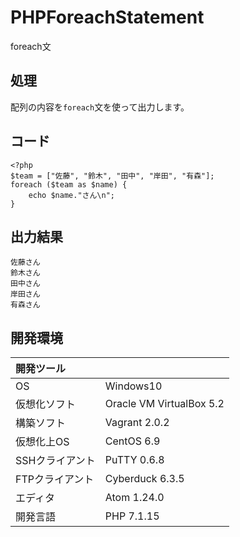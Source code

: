 # PHPForeachStatement
foreach文

## 処理
配列の内容を`foreach`文を使って出力します。

## コード
```
<?php
$team = ["佐藤", "鈴木", "田中", "岸田", "有森"];
foreach ($team as $name) {
    echo $name."さん\n";
}
```

## 出力結果  
```
佐藤さん
鈴木さん
田中さん
岸田さん
有森さん
```
  
## 開発環境
| 開発ツール |  |
|:-|:-|
| OS | Windows10 |
| 仮想化ソフト | Oracle VM VirtualBox 5.2 |
| 構築ソフト | Vagrant 2.0.2 |
| 仮想化上OS | CentOS 6.9 |
| SSHクライアント | PuTTY 0.6.8 |
| FTPクライアント | Cyberduck 6.3.5 |
| エディタ | Atom 1.24.0 |
| 開発言語 | PHP 7.1.15 |
